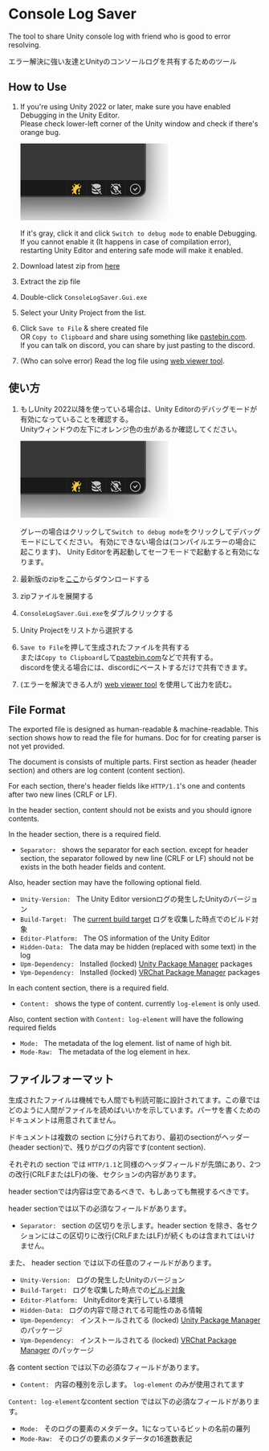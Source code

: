 Console Log Saver
===

The tool to share Unity console log with friend who is good to error resolving.

エラー解決に強い友達とUnityのコンソールログを共有するためのツール

How to Use
---

1. If you're using Unity 2022 or later, make sure you have enabled Debugging in the Unity Editor. \
   Please check lower-left corner of the Unity window and check if there's orange bug.

   ![orange-bug-at-lower-left]

   If it's gray, click it and click `Switch to debug mode` to enable Debugging.
   If you cannot enable it (It happens in case of compilation error), 
   restarting Unity Editor and entering safe mode will make it enabled.
1. Download latest zip from [here][saver-zip-download]
2. Extract the zip file
3. Double-click `ConsoleLogSaver.Gui.exe`
4. Select your Unity Project from the list.
5. Click `Save to File` & shere created file \
   OR `Copy to Clipboard` and share using something like [pastebin.com]. \
   If you can talk on discord, you can share by just pasting to the discord.
6. (Who can solve error) Read the log file using [web viewer tool][viewer].

使い方
---
1. もしUnity 2022以降を使っている場合は、Unity Editorのデバッグモードが有効になっていることを確認する。\
   Unityウィンドウの左下にオレンジ色の虫があるか確認してください。

   ![orange-bug-at-lower-left]

   グレーの場合はクリックして`Switch to debug mode`をクリックしてデバッグモードにしてください。
   有効にできない場合は(コンパイルエラーの場合に起こります)、 Unity Editorを再起動してセーフモードで起動すると有効になります。
1. 最新版のzipを[ここ][saver-zip-download]からダウンロードする
2. zipファイルを展開する
3. `ConsoleLogSaver.Gui.exe`をダブルクリックする
4. Unity Projectをリストから選択する
5. `Save to File`を押して生成されたファイルを共有する\
   または`Copy to Clipboard`して[pastebin.com]などで共有する。\
   discordを使える場合には、discordにペーストするだけで共有できます。
6. (エラーを解決できる人が) [web viewer tool][viewer] を使用して出力を読む。

[orange-bug-at-lower-left]: readme.orange-bug.png

File Format
---

The exported file is designed as human-readable & machine-readable.
This section shows how to read the file for humans. Doc for for creating parser is not yet provided.

The document is consists of multiple parts. First section as header (header section) and others are log content (content section).

For each section, there's header fields like `HTTP/1.1`'s one and contents after two new lines (CRLF or LF).

In the header section, content should not be exists and you should ignore contents.

In the header section, there is a required field.

- `Separator: ` shows the separator for each section. except for header section, the separator followed by new line (CRLF or LF) should not be exists in the both header fields and content.

Also, header section may have the following optional field.

- `Unity-Version: ` The Unity Editor versionログの発生したUnityのバージョン
- `Build-Target: ` The [current build target][unity-build-target] ログを収集した時点でのビルド対象
- `Editor-Platform: ` The OS information of the Unity Editor
- `Hidden-Data: ` The data may be hidden (replaced with some text) in the log
- `Upm-Dependency: ` Installed (locked) [Unity Package Manager][UPM] packages
- `Vpm-Dependency: ` Installed (locked) [VRChat Package Manager][VPM] packages

In each content section, there is a required field.

- `Content: ` shows the type of content. currently `log-element` is only used.

Also, content section with `Content: log-element` will have the following required fields

- `Mode: ` The metadata of the log element. list of name of high bit.
- `Mode-Raw: ` The metadata of the log element in hex.

ファイルフォーマット
---

生成されたファイルは機械でも人間でも判読可能に設計されてます。この章ではどのように人間がファイルを読めばいいかを示しています。パーサを書くためのドキュメントは用意されてません。

ドキュメントは複数の section に分けられており、最初のsectionがヘッダー(header section)で、残りがログの内容です(content section).

それぞれの section では `HTTP/1.1`と同様のヘッダフィールドが先頭にあり、2つの改行(CRLFまたはLF)の後、セクションの内容があります。

header sectionでは内容は空であるべきで、もしあっても無視するべきです。

header sectionでは以下の必須なフィールドがあります。

- `Separator: ` section の区切りを示します。header section を除き、各セクションにはこの区切りに改行(CRLFまたはLF)が続くものは含まれてはいけません。

また、 header section では以下の任意のフィールドがあります。

- `Unity-Version: ` ログの発生したUnityのバージョン
- `Build-Target: ` ログを収集した時点での[ビルド対象][unity-build-target]
- `Editor-Platform: ` UnityEditorを実行している環境
- `Hidden-Data: ` ログの内容で隠されてる可能性のある情報
- `Upm-Dependency: ` インストールされてる (locked) [Unity Package Manager][UPM] のパッケージ
- `Vpm-Dependency: ` インストールされてる (locked) [VRChat Package Manager][VPM] のパッケージ

各 content section では以下の必須なフィールドがあります。

- `Content: ` 内容の種別を示します。 `log-element` のみが使用されてます

`Content: log-element`なcontent section では以下の必須なフィールドがあります。

- `Mode: ` そのログの要素のメタデータ。1になっているビットの名前の羅列
- `Mode-Raw: ` そのログの要素のメタデータの16進数表記

[saver-zip-download]: https://github.com/anatawa12/ConsoleLogSaver/releases/latest/download/ConsoleLogSaver.Gui-win-x64.zip
[pastebin.com]: https://pastebin.com/
[viewer]: https://anatawa12.github.io/ConsoleLogSaver/
[unity-build-target]: https://docs.unity3d.com/2021.2/ScriptReference/EditorUserBuildSettings-activeBuildTarget.html
[UPM]: https://docs.unity3d.com/Manual/Packages.html
[VPM]: https://vcc.docs.vrchat.com/vpm/

